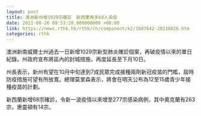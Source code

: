 ```yaml
---
layout: post
title: 澳洲新州增1029宗確診　新西蘭再多68人染疫
date: 2021-08-26 09:53:28.000000000 +08:00
link: https://news.rthk.hk/rthk/ch/component/k2/1607642-20210826.htm
categories: rthk
---
```


澳洲新南威爾士州過去一日新增1029宗新型肺炎確診個案，再破疫情以來的單日紀錄。州政府宣布將區內的封城措施，再度延長至下月10日。

州長表示，新州有望在10月中旬達到7成民眾完成接種兩劑新冠疫苗的門檻，屆時防疫措施可望有所放寬。總理莫里森表示，將會在明天公布為12至15歲青少年接種疫苗的計劃。

新西蘭新增68宗確診，令新一波疫情以來增至277宗感染病例，其中奧克蘭有263宗，惠靈頓有14宗。
